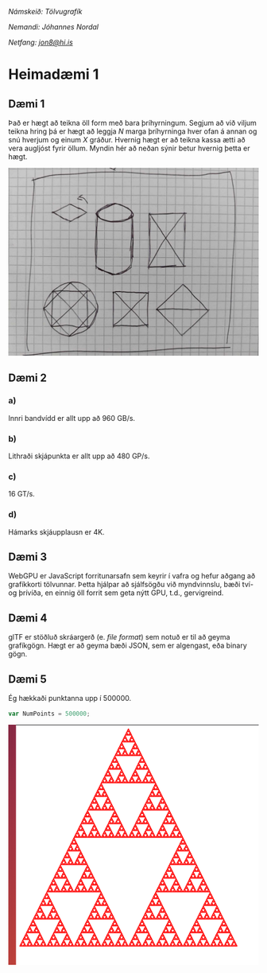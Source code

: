 *Námskeið: Tölvugrafík*

*Nemandi: Jóhannes Nordal*

*Netfang: jon8@hi.is*

# Heimadæmi 1

## Dæmi 1

Það er hægt að teikna öll form með bara þríhyrningum. Segjum að við viljum
teikna hring þá er hægt að leggja *N* marga þríhyrninga hver ofan á annan
og snú hverjum og einum *X* gráður. Hvernig hægt er að teikna kassa
ætti að vera augljóst fyrir öllum. Myndin hér að neðan sýnir betur
hvernig þetta er hægt.

![](img/1.jpg)

## Dæmi 2

### a)

Innri bandvídd er allt upp að 960 GB/s.

### b)

Lithraði skjápunkta er allt upp að 480 GP/s.

### c)

16 GT/s.

### d)

Hámarks skjáupplausn er 4K.

## Dæmi 3

WebGPU er JavaScript forritunarsafn sem keyrir í vafra og hefur aðgang að
grafíkkorti tölvunnar. Þetta hjálpar að sjálfsögðu við myndvinnslu, bæði tví- og
þrívíða, en einnig öll forrit sem geta nýtt GPU, t.d., gervigreind.

## Dæmi 4

glTF er stöðluð skráargerð (e. *file format*) sem notuð er til að geyma grafíkgögn.
Hægt er að geyma bæði JSON, sem er algengast, eða binary gögn.

## Dæmi 5

Ég hækkaði punktanna upp í 500000.

```js
var NumPoints = 500000;
```

![](img/5.png)
